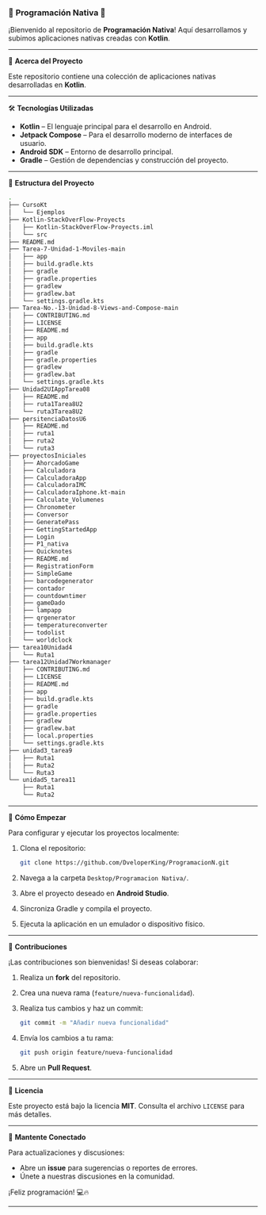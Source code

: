 ### 🌟 **Programación Nativa** 🌟

¡Bienvenido al repositorio de **Programación Nativa**! Aquí desarrollamos y subimos aplicaciones nativas creadas con **Kotlin**. 

---

📌 **Acerca del Proyecto**

Este repositorio contiene una colección de aplicaciones nativas desarrolladas en **Kotlin**. 

---

🛠 **Tecnologías Utilizadas**

* **Kotlin** – El lenguaje principal para el desarrollo en Android.
* **Jetpack Compose** – Para el desarrollo moderno de interfaces de usuario.
* **Android SDK** – Entorno de desarrollo principal.
* **Gradle** – Gestión de dependencias y construcción del proyecto.

---
📂 **Estructura del Proyecto**

```bash
.
├── CursoKt
│   └── Ejemplos
├── Kotlin-StackOverFlow-Proyects
│   ├── Kotlin-StackOverFlow-Proyects.iml
│   └── src
├── README.md
├── Tarea-7-Unidad-1-Moviles-main
│   ├── app
│   ├── build.gradle.kts
│   ├── gradle
│   ├── gradle.properties
│   ├── gradlew
│   ├── gradlew.bat
│   └── settings.gradle.kts
├── Tarea-No.-13-Unidad-8-Views-and-Compose-main
│   ├── CONTRIBUTING.md
│   ├── LICENSE
│   ├── README.md
│   ├── app
│   ├── build.gradle.kts
│   ├── gradle
│   ├── gradle.properties
│   ├── gradlew
│   ├── gradlew.bat
│   └── settings.gradle.kts
├── Unidad2UIAppTarea08
│   ├── README.md
│   ├── ruta1Tarea8U2
│   └── ruta3Tarea8U2
├── persitenciaDatosU6
│   ├── README.md
│   ├── ruta1
│   ├── ruta2
│   └── ruta3
├── proyectosIniciales
│   ├── AhorcadoGame
│   ├── Calculadora
│   ├── CalculadoraApp
│   ├── CalculadoraIMC
│   ├── CalculadoraIphone.kt-main
│   ├── Calculate_Volumenes
│   ├── Chronometer
│   ├── Conversor
│   ├── GeneratePass
│   ├── GettingStartedApp
│   ├── Login
│   ├── P1_nativa
│   ├── Quicknotes
│   ├── README.md
│   ├── RegistrationForm
│   ├── SimpleGame
│   ├── barcodegenerator
│   ├── contador
│   ├── countdowntimer
│   ├── gameDado
│   ├── lampapp
│   ├── qrgenerator
│   ├── temperatureconverter
│   ├── todolist
│   └── worldclock
├── tarea10Unidad4
│   └── Ruta1
├── tarea12Unidad7Workmanager
│   ├── CONTRIBUTING.md
│   ├── LICENSE
│   ├── README.md
│   ├── app
│   ├── build.gradle.kts
│   ├── gradle
│   ├── gradle.properties
│   ├── gradlew
│   ├── gradlew.bat
│   ├── local.properties
│   └── settings.gradle.kts
├── unidad3_tarea9
│   ├── Ruta1
│   ├── Ruta2
│   └── Ruta3
└── unidad5_tarea11
    ├── Ruta1
    └── Ruta2
```

---

🚀 **Cómo Empezar**

Para configurar y ejecutar los proyectos localmente:

1. Clona el repositorio:

   ```bash
   git clone https://github.com/DveloperKing/ProgramacionN.git
   ```

2. Navega a la carpeta `Desktop/Programacion Nativa/`.

3. Abre el proyecto deseado en **Android Studio**.

4. Sincroniza Gradle y compila el proyecto.

5. Ejecuta la aplicación en un emulador o dispositivo físico.

---

🤝 **Contribuciones**

¡Las contribuciones son bienvenidas! Si deseas colaborar:

1. Realiza un **fork** del repositorio.

2. Crea una nueva rama (`feature/nueva-funcionalidad`).

3. Realiza tus cambios y haz un commit:

   ```bash
   git commit -m "Añadir nueva funcionalidad"
   ```

4. Envía los cambios a tu rama:

   ```bash
   git push origin feature/nueva-funcionalidad
   ```

5. Abre un **Pull Request**.

---

📄 **Licencia**

Este proyecto está bajo la licencia **MIT**. Consulta el archivo `LICENSE` para más detalles.

---

🌟 **Mantente Conectado**

Para actualizaciones y discusiones:

* Abre un **issue** para sugerencias o reportes de errores.
* Únete a nuestras discusiones en la comunidad.

¡Feliz programación! 💻🔥

---

